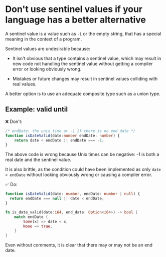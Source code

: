 # Don't use sentinel values if your language has a better alternative

A sentinel value is a value such as `-1` or the empty string, that has a special
meaning in the context of a program.

Sentinel values are undesirable because:

- It isn't obvious that a type contains a sentinel value, which may result in
  new code not handling the sentinel value without getting a compiler error or
  looking obviously wrong.

- Mistakes or future changes may result in sentinel values colliding with real
  values.

A better option is to use an adequate composite type such as a union type.

## Example: valid until

❌ Don't:

```ts
/* endDate: the unix time or -1 if there is no end date */
function isDateValid(date:number endDate: number) {
    return date < endDate || endDate === -1;
}
```

The above code is wrong because Unix times can be negative: -1 is both a real
date and the sentinel value.

It is also brittle, as the condition could have been implemented as only
`date < endDate` without looking obviously wrong or causing a compiler error.

✅ Do:

```ts
function isDateValid(date: number, endDate: number | null) {
  return endDate === null || date < endDate;
}
```

```rs
fn is_date_valid(date:i64, end_date: Option<i64>) -> bool {
    match endDate {
        Some(x) => date < x,
        None => true,
    }
}
```

Even without comments, it is clear that there may or may not be an end date.
